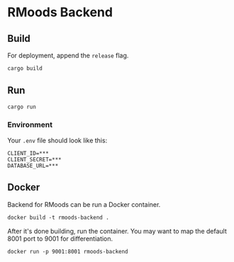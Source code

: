# RMoods Backend

## Build
For deployment, append the `release` flag.
```sh
cargo build
```


## Run
```sh
cargo run
```
### Environment
Your `.env` file should look like this:
```
CLIENT_ID=***
CLIENT_SECRET=***
DATABASE_URL=***
```


## Docker
Backend for RMoods can be run a Docker container.
```Dockerfile
docker build -t rmoods-backend .
```
After it's done building, run the container. You may want to map the default 8001 port to 9001 for differentiation.
```Dockerfile
docker run -p 9001:8001 rmoods-backend
```
